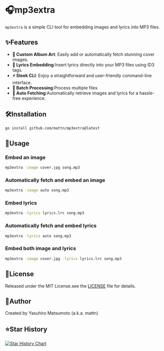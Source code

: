 # 🎧mp3extra

`mp3extra` is a simple CLI tool for embedding images and lyrics into MP3 files.

## ✨Features

- **🎨 Custom Album Art**: Easily add or automatically fetch stunning cover images.
- **🎤 Lyrics Embedding**:Insert lyrics directly into your MP3 files using ID3 tags.
- **⚡ Sleek CLI**: Enjoy a straightforward and user-friendly command-line interface.
- **🔄 Batch Processing**:Process multiple files
- **🤖 Auto Fetching**:Automatically retrieve images and lyrics for a hassle-free experience.

## 🛠️Installation

```sh
go install github.com/mattn/mp3extra@latest
```

## 🚀Usage

### Embed an image

```sh
mp3extra -image cover.jpg song.mp3
```

### Automatically fetch and embed an image

```sh
mp3extra -image auto song.mp3
```

### Embed lyrics

```sh
mp3extra -lyrics lyrics.lrc song.mp3
```

### Automatically fetch and embed lyrics

```sh
mp3extra -lyrics auto song.mp3
```

### Embed both image and lyrics

```sh
mp3extra -image cover.jpg -lyrics lyrics.lrc song.mp3
```

## 📜License

Released under the MIT License.see the [LICENSE](LICENSE) file for details.

## 👤Author

Created by Yasuhiro Matsumoto (a.k.a. mattn)

## ⭐Star History

[![Star History Chart](https://api.star-history.com/svg?repos=mattn/mp3extra&type=Date)](https://www.star-history.com/#mattn/mp3extra&Date)
